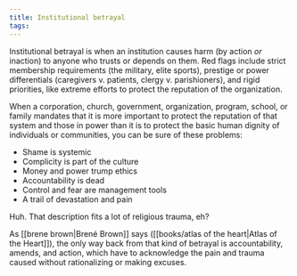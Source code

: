 ```yaml
---
title: Institutional betrayal
tags:
---
```

Institutional betrayal is when an institution causes harm (by action *or* inaction) to anyone who trusts or depends on them. Red flags include strict membership requirements (the military, elite sports), prestige or power differentials (caregivers v. patients, clergy v. parishioners), and rigid priorities, like extreme efforts to protect the reputation of the organization.

When a corporation, church, government, organization, program, school, or family mandates that it is more important to protect the reputation of that system and those in power than it is to protect the basic human dignity of individuals or communities, you can be sure of these problems:

- Shame is systemic
- Complicity is part of the culture
- Money and power trump ethics
- Accountability is dead
- Control and fear are management tools
- A trail of devastation and pain

Huh. That description fits a lot of religious trauma, eh?

As [[brene brown|Brené Brown]] says ([[books/atlas of the heart|Atlas of the Heart]]), the only way back from that kind of betrayal is accountability, amends, and action, which have to acknowledge the pain and trauma caused without rationalizing or making excuses.